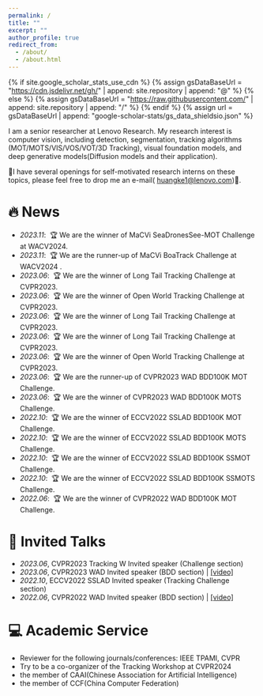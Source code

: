 ```yaml
---
permalink: /
title: ""
excerpt: ""
author_profile: true
redirect_from: 
  - /about/
  - /about.html
---
```


{% if site.google_scholar_stats_use_cdn %}
{% assign gsDataBaseUrl = "https://cdn.jsdelivr.net/gh/" | append: site.repository | append: "@" %}
{% else %}
{% assign gsDataBaseUrl = "https://raw.githubusercontent.com/" | append: site.repository | append: "/" %}
{% endif %}
{% assign url = gsDataBaseUrl | append: "google-scholar-stats/gs_data_shieldsio.json" %}

<span class='anchor' id='about-me'></span>

I am a senior researcher at Lenovo Research. My research interest is computer vision, including detection, segmentation, tracking algorithms (MOT/MOTS/VIS/VOS/VOT/3D Tracking), visual foundation models, and deep generative models(Diffusion models and their application).

🎉I have several openings for self-motivated research interns on these topics, please feel free to drop me an e-mail( huangke1@lenovo.com)🎉.




# 🔥 News

- *2023.11*: &nbsp;🏆 We are the winner of  MaCVi SeaDronesSee-MOT Challenge at WACV2024.
- *2023.11*: &nbsp;🏆 We are the runner-up of  MaCVi BoaTrack Challenge at WACV2024 .
- *2023.06*: &nbsp;🏆 We are the winner of Long Tail Tracking Challenge at CVPR2023.  
- *2023.06*: &nbsp;🏆 We are the winner of Open World Tracking Challenge at CVPR2023. 
- *2023.06*: &nbsp;🏆 We are the winner of Long Tail Tracking Challenge at CVPR2023.
- *2023.06*: &nbsp;🏆 We are the winner of Long Tail Tracking Challenge at CVPR2023.  
- *2023.06*: &nbsp;🏆 We are the winner of Open World Tracking Challenge at CVPR2023. 
- *2023.06*: &nbsp;🏆 We are the runner-up of CVPR2023 WAD BDD100K MOT Challenge.   
- *2023.06*: &nbsp;🏆 We are the winner of CVPR2023 WAD BDD100K MOTS Challenge.
- *2022.10*: &nbsp;🏆 We are the winner of ECCV2022 SSLAD BDD100K MOT Challenge.  
- *2022.10*: &nbsp;🏆 We are the winner of ECCV2022 SSLAD BDD100K MOTS Challenge.  
- *2022.10*: &nbsp;🏆 We are the winner of ECCV2022 SSLAD BDD100K SSMOT Challenge.   
- *2022.10*: &nbsp;🏆 We are the winner of ECCV2022 SSLAD BDD100K SSMOTS Challenge.  
- *2022.06*: &nbsp;🏆 We are the winner of CVPR2022 WAD BDD100K MOT Challenge. 



# 💬 Invited Talks
- *2023.06*, CVPR2023 Tracking W Invited speaker (Challenge section)
- *2023.06*, CVPR2023 WAD Invited speaker (BDD section) \| [\[video\]](https://www.youtube.com/watch?v=BLMaacUEkxo&t=736s)
- *2022.10*, ECCV2022 SSLAD Invited speaker (Tracking Challenge section) 
- *2022.06*, CVPR2022 WAD Invited speaker (BDD section) \| [\[video\]](https://www.youtube.com/watch?v=13PjjBEgEcM&t=334s)


# 💻 Academic Service
- Reviewer for the following journals/conferences: IEEE TPAMI, CVPR
- Try to be a co-organizer of the Tracking Workshop at CVPR2024
- the member of CAAI(Chinese Association for Artificial Intelligence)
- the member of CCF(China Computer Federation)
